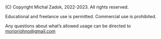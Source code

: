 (C) Copyright Michal Zadok, 2022-2023. All rights reserved.

Educational and freelance use is permitted. Commercial use is prohibited. 

Any questions about what’s allowed usage can be directed to morioriohno@gmail.com
